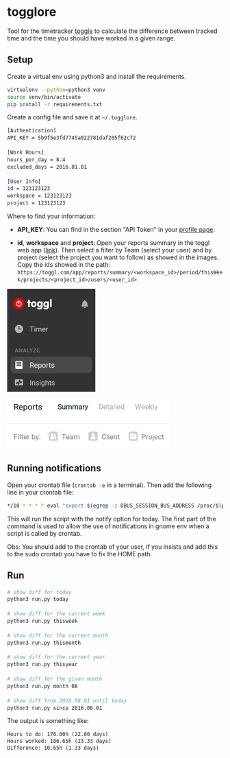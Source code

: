 # togglore

Tool for the timetracker [toggle](http://toggl.com/) to calculate the difference between tracked time and the time you should have worked in a given range.

## Setup

Create a virtual env using python3 and install the requirements.

```sh
virtualenv --python=python3 venv
source venv/bin/activate
pip install -r requirements.txt
```

Create a config file and save it at `~/.togglore`.

```sh
[Authentication]
API_KEY = 5b9f5e3fd7745a022781daf205f62c72

[Work Hours]
hours_per_day = 8.4
excluded_days = 2016.01.01

[User Info]
id = 123123123
workspace = 123123123
project = 123123123
```

Where to find your information:

* **API_KEY**: You can find in the section "API Token" in your [profile page](https://toggl.com/app/profile).


* **id**, **workspace** and **project**: Open your reports summary in the toggl web app ([link](https://toggl.com/app/reports/summary/)). Then select a filter by Team (select your user) and by project (select the project you want to follow) as showed in the images. Copy the ids showed in the path: `https://toggl.com/app/reports/summary/<workspace_id>/period/thisWeek/projects/<project_id>/users/<user_id>`

![toggl](docs/image0.png)

![toggl](docs/image1.png)

## Running notifications

Open your crontab file (`crontab -e` in a terminal).
Then add the following line in your crontab file:

```bash
*/10 * * * * eval "export $(egrep -z DBUS_SESSION_BUS_ADDRESS /proc/$(pgrep -u $LOGNAME gnome-session)/environ)" && ~/Documents/GitHub/togglore/venv/bin/python ~/Documents/GitHub/togglore/run.py --notify today
```

This will run the script with the notify option for today. The first part of the command is used to allow the use of notifications in gnome env when a script is called by crontab.

Obs: You should add to the crontab of your user, if you insists and add this to the sudo crontab you have to fix the HOME path.

## Run

```sh
# show diff for today
python3 run.py today

# show diff for the current week
python3 run.py thisweek

# show diff for the current month
python3 run.py thismonth

# show diff for the current year
python3 run.py thisyear

# show diff for the given month
python3 run.py month 08

# show diff from 2016.08.01 until today
python3 run.py since 2016.08.01
```

The output is something like:

```text
Hours to do: 176.00h (22.00 days)
Hours worked: 186.65h (23.33 days)
Difference: 10.65h (1.33 days)
```
